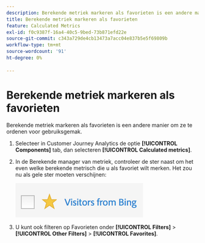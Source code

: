 ```yaml
---
description: Berekende metriek markeren als favorieten is een andere manier om ze te ordenen voor gebruiksgemak.
title: Berekende metriek markeren als favorieten
feature: Calculated Metrics
exl-id: f0c9387f-16a4-40c5-9bed-73b871efd22e
source-git-commit: c343a729de4cb13473a7acc04e837b5e5f69809b
workflow-type: tm+mt
source-wordcount: '91'
ht-degree: 0%

---
```


# Berekende metriek markeren als favorieten

Berekende metriek markeren als favorieten is een andere manier om ze te ordenen voor gebruiksgemak.

1. Selecteer in Customer Journey Analytics de optie **[!UICONTROL Components]** tab, dan selecteren **[!UICONTROL Calculated metrics]**.

1. In de Berekende manager van metriek, controleer de ster naast om het even welke berekende metrisch die u als favoriet wilt merken. Het zou nu als gele ster moeten verschijnen:

   ![Gele ster toont Bezoekers van Bing.](assets/favorites.png)

1. U kunt ook filteren op Favorieten onder **[!UICONTROL Filters]** > **[!UICONTROL Other Filters]** > **[!UICONTROL Favorites]**.
